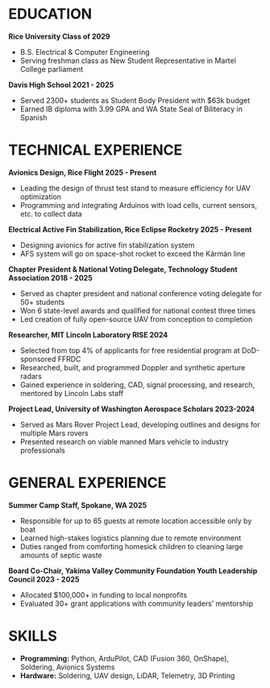 # **EDUCATION**

**Rice University	Class of 2029**

* B.S. Electrical & Computer Engineering
* Serving freshman class as New Student Representative in Martel College parliament

**Davis High School	2021 - 2025**

* Served 2300+ students as Student Body President with $63k budget
* Earned IB diploma with 3.99 GPA and WA State Seal of Biliteracy in Spanish

# **TECHNICAL EXPERIENCE**

**Avionics Design, Rice Flight	2025 - Present**

* Leading the design of thrust test stand to measure efficiency for UAV optimization
* Programming and integrating Arduinos with load cells, current sensors, etc. to collect data



**Electrical Active Fin Stabilization, Rice Eclipse Rocketry	2025 - Present**

* Designing avionics for active fin stabilization system
* AFS system will go on space-shot rocket to exceed the Kármán line



**Chapter President & National Voting Delegate, Technology Student Association	  2018 - 2025**

* Served as chapter president and national conference voting delegate for 50+ students
* Won 6 state-level awards and qualified for national contest three times
* Led creation of fully open-source UAV from conception to completion



**Researcher, MIT Lincoln Laboratory RISE	2024**

* Selected from top 4% of applicants for free residential program at DoD-sponsored FFRDC
* Researched, built, and programmed Doppler and synthetic aperture radars
* Gained experience in soldering, CAD, signal processing, and research, mentored by Lincoln Labs staff



**Project Lead, University of Washington Aerospace Scholars	2023-2024**

* Served as Mars Rover Project Lead, developing outlines and designs for multiple Mars rovers
* Presented research on viable manned Mars vehicle to industry professionals



# **GENERAL EXPERIENCE**

**Summer Camp Staff, Spokane, WA	  2025**

* Responsible for up to 65 guests at remote location accessible only by boat
* Learned high-stakes logistics planning due to remote environment
* Duties ranged from comforting homesick children to cleaning large amounts of septic waste

**Board Co-Chair, Yakima Valley Community Foundation Youth Leadership Council	2023 - 2025**

* Allocated $100,000+ in funding to local nonprofits
* Evaluated 30+ grant applications with community leaders’ mentorship

# **SKILLS**

* **Programming:** Python, ArduPilot, CAD (Fusion 360, OnShape), Soldering, Avionics Systems
* **Hardware:** Soldering, UAV design, LiDAR, Telemetry, 3D Printing
